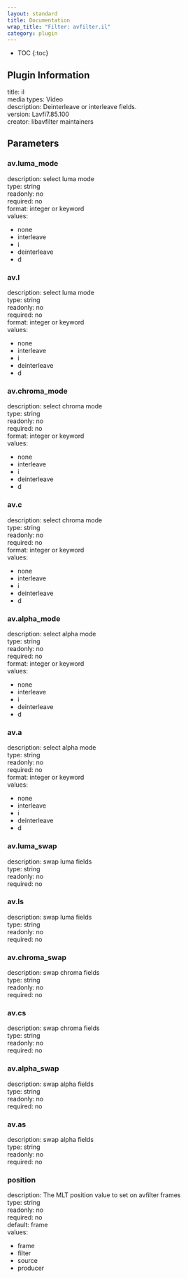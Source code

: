 ```yaml
---
layout: standard
title: Documentation
wrap_title: "Filter: avfilter.il"
category: plugin
---
```

* TOC
{:toc}

## Plugin Information

title: il  
media types:
Video  
description: Deinterleave or interleave fields.  
version: Lavfi7.85.100  
creator: libavfilter maintainers  

## Parameters

### av.luma_mode

  
description:
select luma mode  
type: string  
readonly: no  
required: no  
format: integer or keyword  
values:  

* none
* interleave
* i
* deinterleave
* d

### av.l

  
description:
select luma mode  
type: string  
readonly: no  
required: no  
format: integer or keyword  
values:  

* none
* interleave
* i
* deinterleave
* d

### av.chroma_mode

  
description:
select chroma mode  
type: string  
readonly: no  
required: no  
format: integer or keyword  
values:  

* none
* interleave
* i
* deinterleave
* d

### av.c

  
description:
select chroma mode  
type: string  
readonly: no  
required: no  
format: integer or keyword  
values:  

* none
* interleave
* i
* deinterleave
* d

### av.alpha_mode

  
description:
select alpha mode  
type: string  
readonly: no  
required: no  
format: integer or keyword  
values:  

* none
* interleave
* i
* deinterleave
* d

### av.a

  
description:
select alpha mode  
type: string  
readonly: no  
required: no  
format: integer or keyword  
values:  

* none
* interleave
* i
* deinterleave
* d

### av.luma_swap

  
description:
swap luma fields  
type: string  
readonly: no  
required: no  

### av.ls

  
description:
swap luma fields  
type: string  
readonly: no  
required: no  

### av.chroma_swap

  
description:
swap chroma fields  
type: string  
readonly: no  
required: no  

### av.cs

  
description:
swap chroma fields  
type: string  
readonly: no  
required: no  

### av.alpha_swap

  
description:
swap alpha fields  
type: string  
readonly: no  
required: no  

### av.as

  
description:
swap alpha fields  
type: string  
readonly: no  
required: no  

### position

  
description:
The MLT position value to set on avfilter frames  
type: string  
readonly: no  
required: no  
default: frame  
values:  

* frame
* filter
* source
* producer

